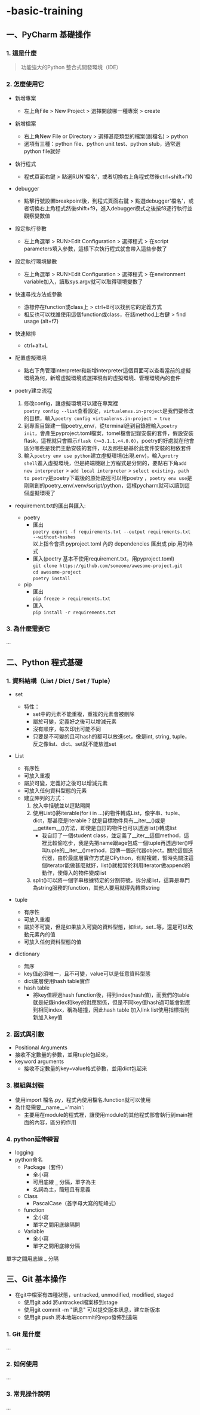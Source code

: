 # <name>-basic-training

## 一、PyCharm 基礎操作

### 1. 這是什麼

>功能強大的Python 整合式開發環境（IDE）

### 2. 怎麼使用它

* 新增專案  
  * 左上角File > New Project > 選擇開啟哪一種專案 > create

* 新增檔案
  * 右上角New File or Directory > 選擇甚麼類型的檔案(副檔名) > python
  * 選項有三種：python file、python unit test、python stub，通常選python file就好

* 執行程式
  * 程式頁面右鍵 > 點選RUN'檔名'，或者切換右上角程式然後ctrl+shift+f10

* debugger
  * 點擊行號設置breakpoint後，到程式頁面右鍵 > 點選debugger'檔名'，或者切換右上角程式然後shift+f9，進入debugger模式之後按f8逐行執行並觀察變數值

* 設定執行參數
  * 左上角選單 > RUN>Edit Configuration > 選擇程式 > 在script parameters填入參數，這樣下次執行程式就會帶入這些參數了
* 設定執行環境變數
  * 左上角選單 > RUN>Edit Configuration > 選擇程式 > 在environment variable加入，讀取sys.argv就可以取得環境變數了
* 快速尋找方法或參數
  * 游標停在function或class上 > ctrl+B可以找到它的定義方式
  * 相反也可以找誰使用這個function或class，在該method上右鍵 > find usage (alt+f7)
* 快速縮排
  * ctrl+alt+L

* 配置虛擬環境
  * 點右下角管理interpreter和新增interpreter這個頁面可以查看當前的虛擬環境為何，新增虛擬環境或選擇現有的虛擬環境、管理環境內的套件
* poetry建立流程
  1. 修改config，讓虛擬環境可以建在專案裡  
  `poetry config --list`查看設定，`virtualenvs.in-project`是我們要修改的目標，輸入`poetry config virtualenvs.in-project = true`
  2. 到專案目錄建一個poetry_env/，從terminal進到目錄裡輸入`poetry init`，會產生pyproject.toml檔案，tomel檔會記錄安裝的套件，假設安裝flask，這裡就只會顯示`flask (>=3.1.1,<4.0.0)`，poetry的好處就在他會區分哪些是我們主動安裝的套件，以及那些是基於此套件安裝的相依套件
  3. 輸入`poetry env use python`建立虛擬環境(出現.env)，輸入`protry shell`進入虛擬環境，但是終端機跟上方程式是分開的，要點右下角`add new interpreter` > `add local interpreter` > `select existing`，`path to poetry`是poetry下載後的原始路徑可以用poetry ，`poetry env use`是剛剛創的poetry_env/.venv/script/python，這樣pycharm就可以讀到這個虛擬環境了
* requirement.txt的匯出與匯入:
  * poetry 
    * 匯出  
`poetry export -f requirements.txt --output requirements.txt --without-hashes`  
 以上指令會把 pyproject.toml 內的 dependencies 匯出成 pip 用的格式
    * 匯入(poetry 基本不使用requirement.txt，用pyproject.toml)  
    `git clone https://github.com/someone/awesome-project.git`  
    `cd awesome-project`  
    `poetry install`
  * pip
    * 匯出  
      `pip freeze > requirements.txt`
    * 匯入  
      `pip install -r requirements.txt`
### 3. 為什麼需要它

...

## 二、Python 程式基礎

### 1. 資料結構（List / Dict / Set / Tuple）
* set
  * 特性：
    * set中的元素不能重複，重複的元素會被刪除
    * 屬於可變，定義好之後可以增減元素
    * 沒有順序，每次印出可能不同
    * 只要是不可變的且可hash的都可以放進set，像是int, string, tuple，反之像list、dict、set就不能放進set

* List
  * 有序性
  * 可放入重複
  * 屬於可變，定義好之後可以增減元素
  * 可放入任何資料型態的元素
  * 建立陣列的方式：
    1. 放入中括號並以逗點隔開
    2. 使用List()將iterable(for i in ...)的物件轉成List，像字串、tuple、dict，那甚麼是iterable？就是目標物件具有__iter__()或是__getitem__()方法，即使是自訂的物件也可以透過list()轉成list
       * 我自訂了一個student class，並定義了__iter__這個method，這裡比較偷吃步，我是先把name跟age包成一個tuple再透過iter()呼叫tuple的__iter__()method，回傳一個迭代器object，關於這個迭代器，由於最底層實作方式是CPython，有點複雜，暫時先關注這個iterator能做甚麼就好，list()就相當於利用iterator做append的動作，使傳入的物件變成list
    3. split()可以將一個字串根據特定的分割符號，拆分成list，這算是專門為string服務的function，其他人要用就得先轉乘string
* tuple
  * 有序性
  * 可放入重複
  * 屬於不可變，但是如果放入可變的資料型態，如list，set..等，還是可以改動元素內的值
  * 可放入任何資料型態的值
* dictionary
  * 無序
  * key值必須唯一，且不可變，value可以是任意資料型態
  * dict底層使用hash table實作
  * hash table
    * 將key值經過hash function後，得到index(hash值)，而我們的table就是紀錄index和key的對應關係，但是不同key值hash過可能會對應到相同index，稱為碰撞，因此hash table 加入link list使用指標指到新加入key值

### 2. 函式與引數
 *  Positional Arguments
   * 接收不定數量的參數，並用tuple包起來，
 * keyword arguments
   * 接收不定數量的key=value格式參數，並用dict包起來

### 3. 模組與封裝
* 使用import 檔名.py，程式內使用檔名.function就可以使用
* 為什麼需要__name__='main':
  * 主要用在module的程式裡，讓使用module的其他程式部會執行到main裡面的內容，區分的作用


### 4. python延伸練習
 * logging
 * python命名
   * Package（套件）
     * 全小寫
     * 可用底線 `_` 分隔，單字為主
     * 名詞為主，簡短且有意義
   * Class
     * PascalCase（首字母大寫的駝峰式）
   * function
     * 全小寫
     * 單字之間用底線隔開
   * Variable
     * 全小寫
     * 單字之間用底線分隔

單字之間用底線 _ 分隔
## 三、Git 基本操作
* 在git中檔案有四種狀態，untracked, unmodified, modified, staged
  * 使用git add 將untracked檔案移到stage
  * 使用git commit -m "訊息" 可以提交版本訊息，建立新版本
  * 使用git push 將本地端commit的repo發佈到遠端
### 1. Git 是什麼

...

### 2. 如何使用

...

### 3. 常見操作說明

...

